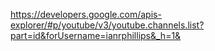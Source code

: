 https://developers.google.com/apis-explorer/#p/youtube/v3/youtube.channels.list?part=id&forUsername=ianrphillips&_h=1&

